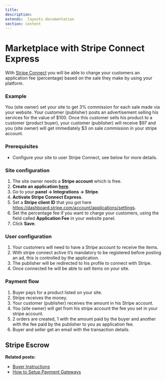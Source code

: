 ```yaml
---
title:
description:
extends: _layouts.documentation
section: content
---
```


# Marketplace with Stripe Connect Express

With  [Stripe Connect](https://stripe.com/connect)  you will be able to charge your customers an application fee (percentage) based on the sale they make by using your platform.

### Example

You (site owner) set your site to get 3% commission for each sale made via your website. Your customer (publisher) posts an advertisement selling his services for the value of $100. Once this customer sells his product to a customer (product buyer), your customer (publisher) will receive $97 and you (site owner) will get immediately $3 on sale commission in your stripe account.

### Prerequisites

- Configure your site to user Stripe Connect, see below for more details.

### Site configuration

1.  The site owner needs a  **Stripe account**  which is free.
2.  **Create an application  [here](https://dashboard.stripe.com/account/applications/settings)**.
4.  Go to your  **panel -> Integrations -> Stripe**.
5.  **Activate Stripe Connect Express**.
6.  Set a  **Stripe client ID**  that you got here https://dashboard.stripe.com/account/applications/settings.
7.  Set the percentage fee if you want to charge your customers, using the field called  **Application Fee**  in your website panel.
8.  Click  **Save**.

### User configuration

1.  Your customers will need to have a Stripe account to receive the items.
2.  With stripe connect active it’s mandatory to be registered before posting an ad, this is controlled by the application.
3.  The publisher will be redirected to his profile to connect with Stripe.
4.  Once connected he will be able to sell items on your site.

### Payment flow

1.  Buyer pays for a product listed on your site.
2.  Stripe receives the money.
3.  Your customer (publisher) receives the amount in his Stripe account.
4.  You (site owner) will get from his stripe account the fee you set in your stripe account.
5.  2 orders are created, 1 with the amount paid by the buyer and another with the fee paid by the publisher to you as application fee.
6.  Buyer and seller get an email with the transaction details.

## Stripe Escrow

**Related posts:**

- [Buyer Instructions](/docs/custom-fields-buyer-instructions)
- [How to Setup Payment Gateways](/docs/payment-set-up-payment-gateways)
